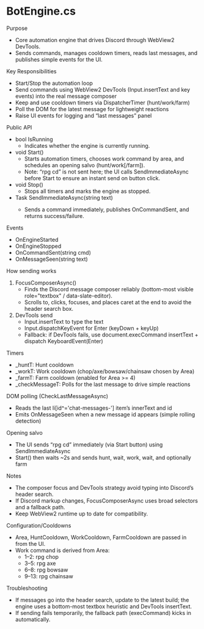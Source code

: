 # BotEngine.cs

Purpose
- Core automation engine that drives Discord through WebView2 DevTools. 
- Sends commands, manages cooldown timers, reads last messages, and publishes simple events for the UI.

Key Responsibilities
- Start/Stop the automation loop
- Send commands using WebView2 DevTools (Input.insertText and key events) into the real message composer
- Keep and use cooldown timers via DispatcherTimer (hunt/work/farm)
- Poll the DOM for the latest message for lightweight reactions
- Raise UI events for logging and “last messages” panel

Public API
- bool IsRunning
  - Indicates whether the engine is currently running.
- void Start()
  - Starts automation timers, chooses work command by area, and schedules an opening salvo (hunt/work[/farm]).
  - Note: “rpg cd” is not sent here; the UI calls SendImmediateAsync before Start to ensure an instant send on button click.
- void Stop()
  - Stops all timers and marks the engine as stopped.
- Task<bool> SendImmediateAsync(string text)
  - Sends a command immediately, publishes OnCommandSent, and returns success/failure.

Events
- OnEngineStarted
- OnEngineStopped
- OnCommandSent(string cmd)
- OnMessageSeen(string text)

How sending works
1) FocusComposerAsync()
   - Finds the Discord message composer reliably (bottom-most visible role="textbox" / data-slate-editor).
   - Scrolls to, clicks, focuses, and places caret at the end to avoid the header search box.
2) DevTools send
   - Input.insertText to type the text
   - Input.dispatchKeyEvent for Enter (keyDown + keyUp)
   - Fallback: if DevTools fails, use document.execCommand insertText + dispatch KeyboardEvent(Enter)

Timers
- _huntT: Hunt cooldown
- _workT: Work cooldown (chop/axe/bowsaw/chainsaw chosen by Area)
- _farmT: Farm cooldown (enabled for Area >= 4)
- _checkMessageT: Polls for the last message to drive simple reactions

DOM polling (CheckLastMessageAsync)
- Reads the last li[id^='chat-messages-'] item’s innerText and id
- Emits OnMessageSeen when a new message id appears (simple rolling detection)

Opening salvo
- The UI sends “rpg cd” immediately (via Start button) using SendImmediateAsync
- Start() then waits ~2s and sends hunt, wait, work, wait, and optionally farm

Notes
- The composer focus and DevTools strategy avoid typing into Discord’s header search.
- If Discord markup changes, FocusComposerAsync uses broad selectors and a fallback path.
- Keep WebView2 runtime up to date for compatibility.

Configuration/Cooldowns
- Area, HuntCooldown, WorkCooldown, FarmCooldown are passed in from the UI.
- Work command is derived from Area:
  - 1–2: rpg chop
  - 3–5: rpg axe
  - 6–8: rpg bowsaw
  - 9–13: rpg chainsaw

Troubleshooting
- If messages go into the header search, update to the latest build; the engine uses a bottom-most textbox heuristic and DevTools insertText.
- If sending fails temporarily, the fallback path (execCommand) kicks in automatically.